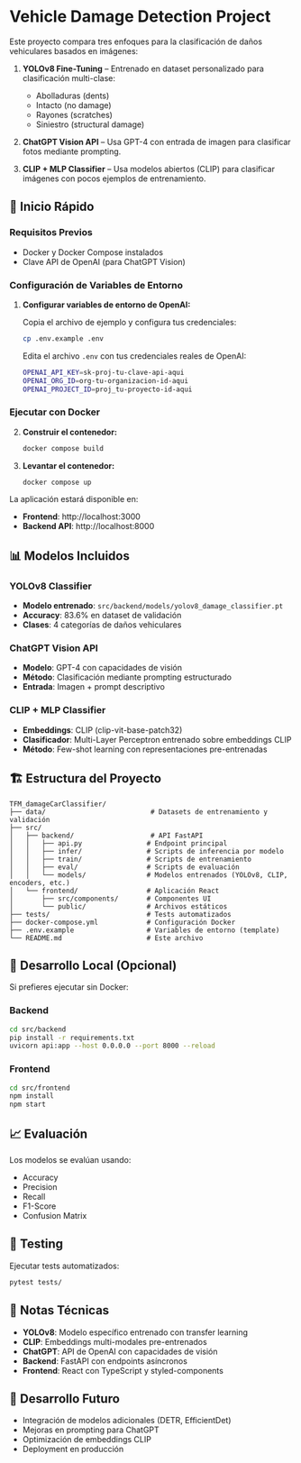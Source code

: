 # Vehicle Damage Detection Project

Este proyecto compara tres enfoques para la clasificación de daños vehiculares basados en imágenes:

1. **YOLOv8 Fine-Tuning** – Entrenado en dataset personalizado para clasificación multi-clase:
   - Abolladuras (dents)
   - Intacto (no damage)  
   - Rayones (scratches)
   - Siniestro (structural damage)

2. **ChatGPT Vision API** – Usa GPT-4 con entrada de imagen para clasificar fotos mediante prompting.

3. **CLIP + MLP Classifier** – Usa modelos abiertos (CLIP) para clasificar imágenes con pocos ejemplos de entrenamiento.

## 🚀 Inicio Rápido

### Requisitos Previos
- Docker y Docker Compose instalados
- Clave API de OpenAI (para ChatGPT Vision)

### Configuración de Variables de Entorno

1. **Configurar variables de entorno de OpenAI:**

   Copia el archivo de ejemplo y configura tus credenciales:
   ```bash
   cp .env.example .env
   ```
   
   Edita el archivo `.env` con tus credenciales reales de OpenAI:
   ```bash
   OPENAI_API_KEY=sk-proj-tu-clave-api-aqui
   OPENAI_ORG_ID=org-tu-organizacion-id-aqui  
   OPENAI_PROJECT_ID=proj_tu-proyecto-id-aqui
   ```

### Ejecutar con Docker

2. **Construir el contenedor:**
   ```bash
   docker compose build
   ```

3. **Levantar el contenedor:**
   ```bash
   docker compose up
   ```

La aplicación estará disponible en:
- **Frontend**: http://localhost:3000
- **Backend API**: http://localhost:8000

## 📊 Modelos Incluidos

### YOLOv8 Classifier
- **Modelo entrenado**: `src/backend/models/yolov8_damage_classifier.pt`
- **Accuracy**: 83.6% en dataset de validación
- **Clases**: 4 categorías de daños vehiculares

### ChatGPT Vision API  
- **Modelo**: GPT-4 con capacidades de visión
- **Método**: Clasificación mediante prompting estructurado
- **Entrada**: Imagen + prompt descriptivo

### CLIP + MLP Classifier
- **Embeddings**: CLIP (clip-vit-base-patch32)
- **Clasificador**: Multi-Layer Perceptron entrenado sobre embeddings CLIP
- **Método**: Few-shot learning con representaciones pre-entrenadas

## 🏗️ Estructura del Proyecto

```
TFM_damageCarClassifier/
├── data/                          # Datasets de entrenamiento y validación
├── src/
│   ├── backend/                   # API FastAPI
│   │   ├── api.py                # Endpoint principal
│   │   ├── infer/                # Scripts de inferencia por modelo
│   │   ├── train/                # Scripts de entrenamiento  
│   │   ├── eval/                 # Scripts de evaluación
│   │   └── models/               # Modelos entrenados (YOLOv8, CLIP, encoders, etc.)
│   └── frontend/                 # Aplicación React
│       ├── src/components/       # Componentes UI
│       └── public/               # Archivos estáticos
├── tests/                        # Tests automatizados
├── docker-compose.yml            # Configuración Docker
├── .env.example                  # Variables de entorno (template)
└── README.md                     # Este archivo
```

## 🔧 Desarrollo Local (Opcional)

Si prefieres ejecutar sin Docker:

### Backend
```bash
cd src/backend  
pip install -r requirements.txt
uvicorn api:app --host 0.0.0.0 --port 8000 --reload
```

### Frontend
```bash
cd src/frontend
npm install
npm start
```

## 📈 Evaluación

Los modelos se evalúan usando:
- Accuracy
- Precision  
- Recall
- F1-Score
- Confusion Matrix

## 🧪 Testing

Ejecutar tests automatizados:
```bash
pytest tests/
```

## 📝 Notas Técnicas

- **YOLOv8**: Modelo específico entrenado con transfer learning
- **CLIP**: Embeddings multi-modales pre-entrenados  
- **ChatGPT**: API de OpenAI con capacidades de visión
- **Backend**: FastAPI con endpoints asíncronos
- **Frontend**: React con TypeScript y styled-components

## 🚧 Desarrollo Futuro

- Integración de modelos adicionales (DETR, EfficientDet)
- Mejoras en prompting para ChatGPT
- Optimización de embeddings CLIP  
- Deployment en producción